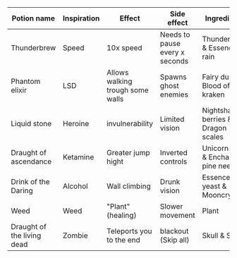 | Potion name                | Inspiration | Effect                           | Side effect                    | Ingredients                          |
| -------------------------- | ----------- | -------------------------------- | ------------------------------ | ------------------------------------ |
| Thunderbrew                | Speed       | 10x speed                        | Needs to pause every x seconds | Thunderbug & Essence of rain         |
| Phantom elixir             | LSD         | Allows walking trough some walls | Spawns ghost enemies           | Fairy dust & Blood of a kraken       |
| Liquid stone               | Heroine     | invulnerability                  | Limited vision                 | Nightshade berries & Dragon scales   |
| Draught of ascendance      | Ketamine    | Greater jump hight               | Inverted controls              | Unicorn hair & Enchanted pine needle |
| Drink of the Daring        | Alcohol     | Wall climbing                    | Drunk vision                   | Essence of yeast & Mooncrystals      |
| Weed                       | Weed        | "Plant" (healing)                | Slower movement                | Plant                                |
| Draught of the living dead | Zombie      | Teleports you to the end         | blackout (Skip all)            | Skull & Star                         |
